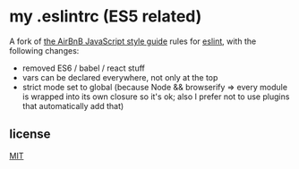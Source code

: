 # my .eslintrc (ES5 related)

A fork of [the AirBnB JavaScript style guide](https://github.com/airbnb/javascript/blob/master/linters/.eslintrc) rules for [eslint](https://github.com/eslint/eslint), with the following changes:

- removed ES6 / babel / react stuff
- vars can be declared everywhere, not only at the top
- strict mode set to global (because Node && browserify => every module is wrapped into its own closure so it's ok; also I prefer not to use plugins that automatically add that)

## license

[MIT](http://alessioalex.mit-license.org/)
